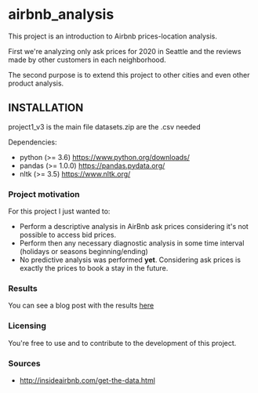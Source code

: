 # airbnb_analysis
This project is an introduction to Airbnb prices-location analysis.

First we're analyzing only ask prices for 2020 in Seattle and the reviews made by other customers in each neighborhood.

The second purpose is to extend this project to other cities and even other product analysis.

## INSTALLATION

project1_v3 is the main file
datasets.zip are the .csv needed

Dependencies:

- python (>= 3.6)       https://www.python.org/downloads/
- pandas (>= 1.0.0)     https://pandas.pydata.org/
- nltk (>= 3.5)         https://www.nltk.org/

### Project motivation

For this project I just wanted to:

- Perform a descriptive analysis in AirBnb ask prices considering it's not possible to access bid prices.
- Perform then any necessary diagnostic analysis in some time interval (holidays or seasons beginning/ending)
- No predictive analysis was performed **yet**. Considering ask prices is exactly the prices to book a stay in the future.

### Results

You can see a blog post with the results [here](https://joopauloguimares-1984.medium.com/this-will-make-you-save-money-and-time-in-airbnb-booking-next-year-e99559ae290e)

### Licensing

You're free to use and to contribute to the development of this project.

### Sources

- http://insideairbnb.com/get-the-data.html
